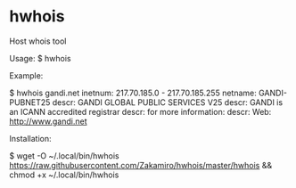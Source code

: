 # hwhois
Host whois tool

Usage: $ hwhois <hostname>

Example:

$ hwhois gandi.net
inetnum:        217.70.185.0 - 217.70.185.255
netname:        GANDI-PUBNET25
descr:          GANDI GLOBAL PUBLIC SERVICES V25
descr:          GANDI is an ICANN accredited registrar
descr:          for more information:
descr:          Web:   http://www.gandi.net

Installation:

$ wget -O ~/.local/bin/hwhois https://raw.githubusercontent.com/Zakamiro/hwhois/master/hwhois && chmod +x ~/.local/bin/hwhois

